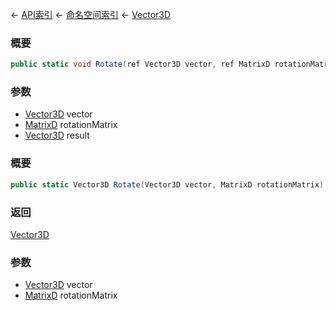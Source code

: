 ← [API索引](Api-Index) ← [命名空间索引](Namespace-Index) ← [Vector3D](VRageMath.Vector3D)

### 概要

```csharp
public static void Rotate(ref Vector3D vector, ref MatrixD rotationMatrix, out Vector3D result)
```

### 参数

* [Vector3D](VRageMath.Vector3D) vector
* [MatrixD](VRageMath.MatrixD) rotationMatrix
* [Vector3D](VRageMath.Vector3D) result
### 概要

```csharp
public static Vector3D Rotate(Vector3D vector, MatrixD rotationMatrix)
```

### 返回

[Vector3D](VRageMath.Vector3D)

### 参数

* [Vector3D](VRageMath.Vector3D) vector
* [MatrixD](VRageMath.MatrixD) rotationMatrix
